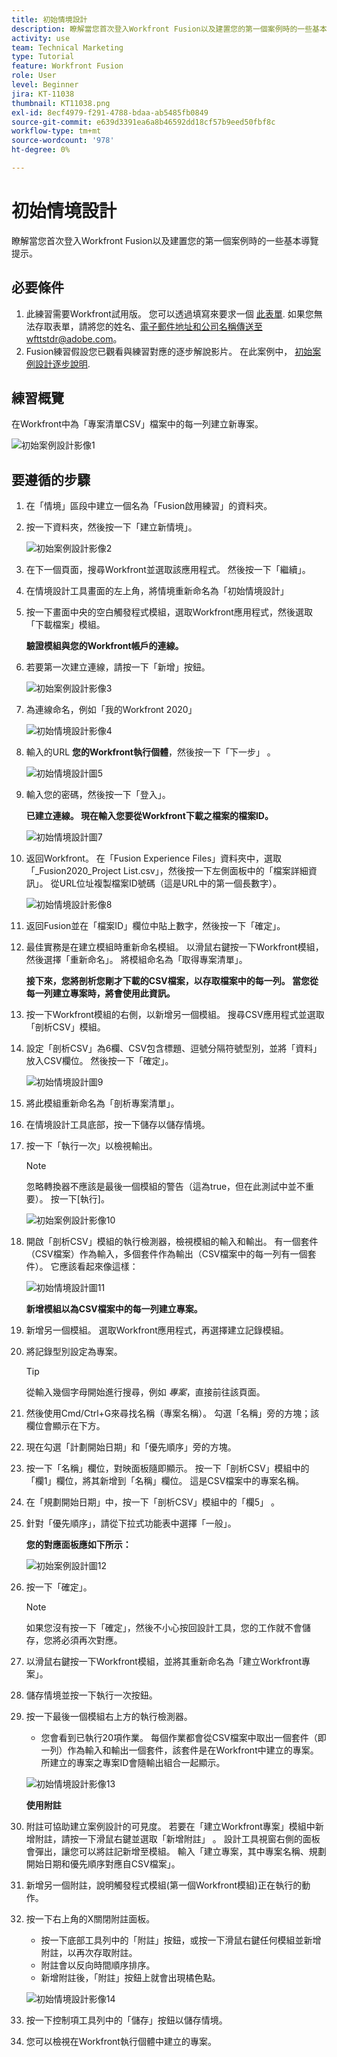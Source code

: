 ```yaml
---
title: 初始情境設計
description: 瞭解當您首次登入Workfront Fusion以及建置您的第一個案例時的一些基本導覽提示。
activity: use
team: Technical Marketing
type: Tutorial
feature: Workfront Fusion
role: User
level: Beginner
jira: KT-11038
thumbnail: KT11038.png
exl-id: 8ecf4979-f291-4788-bdaa-ab5485fb0849
source-git-commit: e639d3391ea6a8b46592dd18cf57b9eed50fbf8c
workflow-type: tm+mt
source-wordcount: '978'
ht-degree: 0%

---
```


# 初始情境設計

瞭解當您首次登入Workfront Fusion以及建置您的第一個案例時的一些基本導覽提示。

## 必要條件

1. 此練習需要Workfront試用版。 您可以透過填寫來要求一個 [此表單](https://forms.office.com/r/f1J8HRGrNY). 如果您無法存取表單，請將您的姓名、電子郵件地址和公司名稱傳送至wfttstdr@adobe.com。
1. Fusion練習假設您已觀看與練習對應的逐步解說影片。 在此案例中， [初始案例設計逐步說明](https://experienceleague.adobe.com/docs/workfront-learn/tutorials-workfront/fusion/understand-the-basics/initial-scenario-design-walkthrough.html?lang=en).


## 練習概覽

在Workfront中為「專案清單CSV」檔案中的每一列建立新專案。

![初始案例設計影像1](../12-exercises/assets/initial-scenario-design-1.png)

## 要遵循的步驟

1. 在「情境」區段中建立一個名為「Fusion啟用練習」的資料夾。
1. 按一下資料夾，然後按一下「建立新情境」。

   ![初始案例設計影像2](../12-exercises/assets/initial-scenario-design-2.png)

1. 在下一個頁面，搜尋Workfront並選取該應用程式。 然後按一下「繼續」。
1. 在情境設計工具畫面的左上角，將情境重新命名為「初始情境設計」
1. 按一下畫面中央的空白觸發程式模組，選取Workfront應用程式，然後選取「下載檔案」模組。

   **驗證模組與您的Workfront帳戶的連線。**

1. 若要第一次建立連線，請按一下「新增」按鈕。

   ![初始案例設計影像3](../12-exercises/assets/initial-scenario-design-3.png)

1. 為連線命名，例如「我的Workfront 2020」

   ![初始情境設計影像4](../12-exercises/assets/initial-scenario-design-4.png)

1. 輸入的URL **您的Workfront執行個體**，然後按一下「下一步」 。

   ![初始情境設計圖5](../12-exercises/assets/initial-scenario-design-5.png)

1. 輸入您的密碼，然後按一下「登入」。

   **已建立連線。 現在輸入您要從Workfront下載之檔案的檔案ID。**

   ![初始情境設計圖7](../12-exercises/assets/initial-scenario-design-7.png)

1. 返回Workfront。 在「Fusion Experience Files」資料夾中，選取「_Fusion2020_Project List.csv」，然後按一下左側面板中的「檔案詳細資訊」。 從URL位址複製檔案ID號碼（這是URL中的第一個長數字）。

   ![初始情境設計影像8](../12-exercises/assets/initial-scenario-design-8.png)

1. 返回Fusion並在「檔案ID」欄位中貼上數字，然後按一下「確定」。
1. 最佳實務是在建立模組時重新命名模組。 以滑鼠右鍵按一下Workfront模組，然後選擇「重新命名」。 將模組命名為「取得專案清單」。

   **接下來，您將剖析您剛才下載的CSV檔案，以存取檔案中的每一列。 當您從每一列建立專案時，將會使用此資訊。**

1. 按一下Workfront模組的右側，以新增另一個模組。 搜尋CSV應用程式並選取「剖析CSV」模組。
1. 設定「剖析CSV」為6欄、CSV包含標題、逗號分隔符號型別，並將「資料」放入CSV欄位。 然後按一下「確定」。

   ![初始情境設計圖9](../12-exercises/assets/initial-scenario-design-9.png)

1. 將此模組重新命名為「剖析專案清單」。
1. 在情境設計工具底部，按一下儲存以儲存情境。
1. 按一下「執行一次」以檢視輸出。

   >[!NOTE]
   >
   >忽略轉換器不應該是最後一個模組的警告（這為true，但在此測試中並不重要）。 按一下[執行]。

   ![初始案例設計影像10](../12-exercises/assets/initial-scenario-design-10.png)

1. 開啟「剖析CSV」模組的執行檢測器，檢視模組的輸入和輸出。 有一個套件（CSV檔案）作為輸入，多個套件作為輸出（CSV檔案中的每一列有一個套件）。 它應該看起來像這樣：

   ![初始情境設計圖11](../12-exercises/assets/initial-scenario-design-11.png)

   **新增模組以為CSV檔案中的每一列建立專案。**

1. 新增另一個模組。 選取Workfront應用程式，再選擇建立記錄模組。
1. 將記錄型別設定為專案。

   >[!TIP]
   >
   >從輸入幾個字母開始進行搜尋，例如 *專案*，直接前往該頁面。

1. 然後使用Cmd/Ctrl+G來尋找名稱（專案名稱）。 勾選「名稱」旁的方塊；該欄位會顯示在下方。
1. 現在勾選「計劃開始日期」和「優先順序」旁的方塊。
1. 按一下「名稱」欄位，對映面板隨即顯示。 按一下「剖析CSV」模組中的「欄1」欄位，將其新增到「名稱」欄位。 這是CSV檔案中的專案名稱。
1. 在「規劃開始日期」中，按一下「剖析CSV」模組中的「欄5」 。
1. 針對「優先順序」，請從下拉式功能表中選擇「一般」。

   **您的對應面板應如下所示：**

   ![初始案例設計圖12](../12-exercises/assets/initial-scenario-design-12.png)

1. 按一下「確定」。

   >[!NOTE]
   >
   >如果您沒有按一下「確定」，然後不小心按回設計工具，您的工作就不會儲存，您將必須再次對應。

1. 以滑鼠右鍵按一下Workfront模組，並將其重新命名為「建立Workfront專案」。
1. 儲存情境並按一下執行一次按鈕。
1. 按一下最後一個模組右上方的執行檢測器。

   + 您會看到已執行20項作業。 每個作業都會從CSV檔案中取出一個套件（即一列）作為輸入和輸出一個套件，該套件是在Workfront中建立的專案。 所建立的專案之專案ID會隨輸出組合一起顯示。

   ![初始情境設計影像13](../12-exercises/assets/initial-scenario-design-13.png)

   **使用附註**

1. 附註可協助建立案例設計的可見度。 若要在「建立Workfront專案」模組中新增附註，請按一下滑鼠右鍵並選取「新增附註」 。 設計工具視窗右側的面板會彈出，讓您可以將註記新增至模組。 輸入「建立專案，其中專案名稱、規劃開始日期和優先順序對應自CSV檔案」。
1. 新增另一個附註，說明觸發程式模組(第一個Workfront模組)正在執行的動作。
1. 按一下右上角的X關閉附註面板。

   + 按一下底部工具列中的「附註」按鈕，或按一下滑鼠右鍵任何模組並新增附註，以再次存取附註。
   + 附註會以反向時間順序排序。
   + 新增附註後，「附註」按鈕上就會出現橘色點。

   ![初始情境設計影像14](../12-exercises/assets/initial-scenario-design-14.png)

1. 按一下控制項工具列中的「儲存」按鈕以儲存情境。
1. 您可以檢視在Workfront執行個體中建立的專案。
